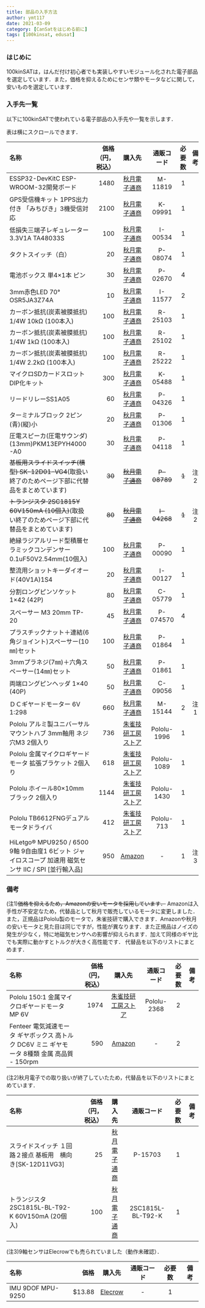 ```yaml
---
title: 部品の入手方法
author: ymt117
date: 2021-03-09
category: [CanSatをはじめる前に]
tags: [100kinsat, edusat]
---
```


### はじめに

100kinSATは，はんだ付け初心者でも実装しやすいモジュール化された電子部品を選定しています．また，価格を抑えるためにセンサ類やモータなどに関して，安いものを選定しています．

### 入手先一覧

以下に100kinSATで使われている電子部品の入手先や一覧を示します．

表は横にスクロールできます．

|名称|価格（円，税込）|購入先|通販コード|必要数|備考|
|:---|---:|:---:|:---:|:---:|:---:|
|ESSP32-DevKitC ESP-WROOM-32開発ボード|1480|[秋月電子通商](http://akizukidenshi.com/catalog/g/gM-11819/)|M-11819|1|
|GPS受信機キット 1PPS出力付き 「みちびき」3機受信対応|2100|[秋月電子通商](http://akizukidenshi.com/catalog/g/gK-09991/)|K-09991|1|
|低損失三端子レギュレーター 3.3V1A TA48033S|100|[秋月電子通商](http://akizukidenshi.com/catalog/g/gI-00534/)|I-00534|1|
|タクトスイッチ（白）|20|[秋月電子通商](http://akizukidenshi.com/catalog/g/gP-08074/)|P-08074|1|
|電池ボックス 単4×1本 ピン|30|[秋月電子通商](http://akizukidenshi.com/catalog/g/gP-02670/)|P-02670|4|
|3mm赤色LED 70° OSR5JA3Z74A|10|[秋月電子通商](http://akizukidenshi.com/catalog/g/gI-11577/)|I-11577|2|
|カーボン抵抗(炭素被膜抵抗) 1/4W 10kΩ (100本入)|100|[秋月電子通商](http://akizukidenshi.com/catalog/g/gR-25103/)|R-25103|1|
|カーボン抵抗(炭素被膜抵抗) 1/4W 1kΩ (100本入)|100|[秋月電子通商](http://akizukidenshi.com/catalog/g/gR-25102/)|R-25102|1|
|カーボン抵抗(炭素被膜抵抗) 1/4W 2.2kΩ (100本入)|100|[秋月電子通商](http://akizukidenshi.com/catalog/g/gR-25222/)|R-25222|1|
|マイクロSDカードスロットDIP化キット|300|[秋月電子通商](http://akizukidenshi.com/catalog/g/gK-05488/)|K-05488|1|
|リードリレーSS1A05|60|[秋月電子通商](http://akizukidenshi.com/catalog/g/gP-04326/)|P-04326|1|
|ターミナルブロック 2ピン(青)(縦)小|20|[秋月電子通商](http://akizukidenshi.com/catalog/g/gP-01306/)|P-01306|1|
|圧電スピーカ(圧電サウンダ)(13mm)PKM13EPYH4000-A0|30|[秋月電子通商](http://akizukidenshi.com/catalog/g/gP-04118/)|P-04118|1|
|~~基板用スライドスイッチ(横型) SK-12D01-VG4~~(取扱い終了のためページ下部に代替品をまとめています)|~~30~~|~~[秋月電子通商](http://akizukidenshi.com/catalog/g/gP-08789/)~~|~~P-08789~~|~~1~~|注2|
|~~トランジスタ 2SC1815Y 60V150mA (10個入)~~(取扱い終了のためページ下部に代替品をまとめています)|~~80~~|~~[秋月電子通商](http://akizukidenshi.com/catalog/g/gI-04268/)~~|~~I-04268~~|~~1~~|注2|
|絶縁ラジアルリード型積層セラミックコンデンサー0.1uF50V2.54mm(10個入)|100|[秋月電子通商](http://akizukidenshi.com/catalog/g/gP-00090/)|P-00090|1|
|整流用ショットキーダイオード(40V1A)1S4|20|[秋月電子通商](http://akizukidenshi.com/catalog/g/gI-00127/)|I-00127|1|
|分割ロングピンソケット 1×42 (42P)|80|[秋月電子通商](http://akizukidenshi.com/catalog/g/gC-05779/)|C-05779|1|
|スペーサー M3 20mm TP-20|45|[秋月電子通商](http://akizukidenshi.com/catalog/g/gP-07570/)|P-074570|4|
|プラスチックナット＋連結(6角ジョイント)スペーサー(10㎜)セット|100|[秋月電子通商](http://akizukidenshi.com/catalog/g/gP-01864/)|P-01864|1|
|3mmプラネジ(7㎜)＋六角スペーサー(14㎜)セット|50|[秋月電子通商](http://akizukidenshi.com/catalog/g/gP-01861/)|P-01861|1|
|両端ロングピンヘッダ 1×40 (40P)|50|[秋月電子通商](http://akizukidenshi.com/catalog/g/gC-09056/)|C-09056|1|
|ＤＣギヤードモーター 6V 1:298|660|[秋月電子通商](https://akizukidenshi.com/catalog/g/gM-15144/)|M-15144|2|注1|
|Pololu アルミ製ユニバーサルマウントハブ 3mm軸用 ネジ穴M3 2個入り|736|[朱雀技研工房ストア](https://store.shopping.yahoo.co.jp/suzakulab/Pololu-1996.html)|Pololu-1996|1|
|Pololu 金属マイクロギヤードモータ 拡張ブラケット 2個入り|618|[朱雀技研工房ストア](https://store.shopping.yahoo.co.jp/suzakulab/pololu-1089.html)|Pololu-1089|1|
|Pololu ホイール80×10mm ブラック 2個入り|1144|[朱雀技研工房ストア](https://store.shopping.yahoo.co.jp/suzakulab/pololu-1430.html)|Pololu-1430|1|
|Pololu TB6612FNGデュアルモータドライバ|412|[朱雀技研工房ストア](https://store.shopping.yahoo.co.jp/suzakulab/pololu-713.html)|Pololu-713|1|
|HiLetgo® MPU9250 / 6500 9軸 9自由度1 6ビット ジャイロスコープ 加速用 磁気センサ IIC / SPI [並行輸入品]|950|[Amazon](http://amzn.asia/d/8UsrFbi)|-|1|注3|


### 備考

(注1)~~価格を抑えるため，Amazonの安いモータを採用しています．~~
Amazonは入手性が不安定なため，代替品として秋月で販売しているモータに変更しました．
また，正規品はPololu製のモータで，朱雀技研で購入できます．Amazonや秋月の安いモータと見た目は同じですが，性能が異なります．また正規品はノイズの発生が少なく，特に地磁気センサへの影響が抑えられます．加えて同様のギヤ比でも実際に動かすとトルクが大きく高性能です．
代替品を以下のリストにまとめます．

|名称|価格（円，税込）|購入先|通販コード|必要数|備考|
|:---|---:|:---:|:---:|:---:|:---:|
|Pololu 150:1 金属マイクロギヤードモータ MP 6V|1974|[朱雀技研工房ストア](https://store.shopping.yahoo.co.jp/suzakulab/pololu-2368.html)|Pololu-2368|2|
|Fenteer 電気減速モータ ギヤボックス 高トルク DC6V ミニ ギヤモータ 8種類 金属 高品質 - 150rpm|590|[Amazon](https://www.amazon.co.jp/dp/B07C7X2C85/ref=cm_sw_em_r_mt_dp_U_l-tuCbVFG8PVY)|-|2||


(注2)秋月電子での取り扱いが終了していたため，代替品を以下のリストにまとめています．

|名称|価格（円，税込）|購入先|通販コード|必要数|備考|
|:---|---:|:---:|:---:|:---:|:---:|
|スライドスイッチ １回路２接点 基板用　横向き[SK-12D11VG3]|25|[秋月電子通商](https://akizukidenshi.com/catalog/g/gP-15703/)|P-15703|1||
|トランジスタ 2SC1815L-BL-T92-K 60V150mA (20個入)|100|[秋月電子通商](https://akizukidenshi.com/catalog/g/gI-13491/)|2SC1815L-BL-T92-K|1||

(注3)9軸センサはElecrowでも売られていました（動作未確認）．

|名称|価格|購入先|通販コード|必要数|備考|
|:---|---:|:---:|:---:|:---:|:---:|
|IMU 9DOF MPU-9250|$13.88|[Elecrow](https://www.elecrow.com/imu-9dof-mpu9250-p-1239.html)|-|1|